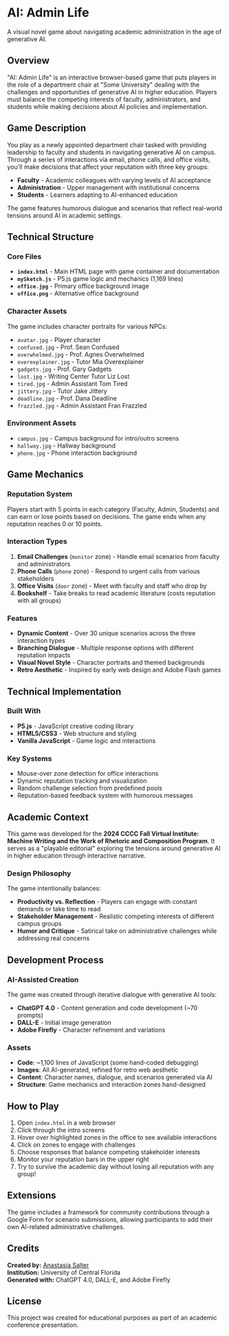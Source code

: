 # AI: Admin Life

A visual novel game about navigating academic administration in the age of generative AI.

## Overview

"AI: Admin Life" is an interactive browser-based game that puts players in the role of a department chair at "Some University" dealing with the challenges and opportunities of generative AI in higher education. Players must balance the competing interests of faculty, administrators, and students while making decisions about AI policies and implementation.

## Game Description

You play as a newly appointed department chair tasked with providing leadership to faculty and students in navigating generative AI on campus. Through a series of interactions via email, phone calls, and office visits, you'll make decisions that affect your reputation with three key groups:

- **Faculty** - Academic colleagues with varying levels of AI acceptance
- **Administration** - Upper management with institutional concerns  
- **Students** - Learners adapting to AI-enhanced education

The game features humorous dialogue and scenarios that reflect real-world tensions around AI in academic settings.

## Technical Structure

### Core Files

- **`index.html`** - Main HTML page with game container and documentation
- **`mySketch.js`** - P5.js game logic and mechanics (1,169 lines)
- **`office.jpg`** - Primary office background image
- **`office.png`** - Alternative office background

### Character Assets

The game includes character portraits for various NPCs:
- `avatar.jpg` - Player character
- `confused.jpg` - Prof. Sean Confused
- `overwhelmed.jpg` - Prof. Agnes Overwhelmed
- `overexplainer.jpg` - Tutor Mia Overexplainer
- `gadgets.jpg` - Prof. Gary Gadgets
- `lost.jpg` - Writing Center Tutor Liz Lost
- `tired.jpg` - Admin Assistant Tom Tired
- `jittery.jpg` - Tutor Jake Jittery
- `deadline.jpg` - Prof. Dana Deadline
- `frazzled.jpg` - Admin Assistant Fran Frazzled

### Environment Assets

- `campus.jpg` - Campus background for intro/outro screens
- `hallway.jpg` - Hallway background
- `phone.jpg` - Phone interaction background

## Game Mechanics

### Reputation System
Players start with 5 points in each category (Faculty, Admin, Students) and can earn or lose points based on decisions. The game ends when any reputation reaches 0 or 10 points.

### Interaction Types

1. **Email Challenges** (`monitor` zone) - Handle email scenarios from faculty and administrators
2. **Phone Calls** (`phone` zone) - Respond to urgent calls from various stakeholders  
3. **Office Visits** (`door` zone) - Meet with faculty and staff who drop by
4. **Bookshelf** - Take breaks to read academic literature (costs reputation with all groups)

### Features

- **Dynamic Content** - Over 30 unique scenarios across the three interaction types
- **Branching Dialogue** - Multiple response options with different reputation impacts
- **Visual Novel Style** - Character portraits and themed backgrounds
- **Retro Aesthetic** - Inspired by early web design and Adobe Flash games

## Technical Implementation

### Built With
- **P5.js** - JavaScript creative coding library
- **HTML5/CSS3** - Web structure and styling
- **Vanilla JavaScript** - Game logic and interactions

### Key Systems
- Mouse-over zone detection for office interactions
- Dynamic reputation tracking and visualization
- Random challenge selection from predefined pools
- Reputation-based feedback system with humorous messages

## Academic Context

This game was developed for the **2024 CCCC Fall Virtual Institute: Machine Writing and the Work of Rhetoric and Composition Program**. It serves as a "playable editorial" exploring the tensions around generative AI in higher education through interactive narrative.

### Design Philosophy
The game intentionally balances:
- **Productivity vs. Reflection** - Players can engage with constant demands or take time to read
- **Stakeholder Management** - Realistic competing interests of different campus groups
- **Humor and Critique** - Satirical take on administrative challenges while addressing real concerns

## Development Process

### AI-Assisted Creation
The game was created through iterative dialogue with generative AI tools:
- **ChatGPT 4.0** - Content generation and code development (~70 prompts)
- **DALL-E** - Initial image generation
- **Adobe Firefly** - Character refinement and variations

### Assets
- **Code**: ~1,100 lines of JavaScript (some hand-coded debugging)  
- **Images**: All AI-generated, refined for retro web aesthetic
- **Content**: Character names, dialogue, and scenarios generated via AI
- **Structure**: Game mechanics and interaction zones hand-designed

## How to Play

1. Open `index.html` in a web browser
2. Click through the intro screens
3. Hover over highlighted zones in the office to see available interactions
4. Click on zones to engage with challenges
5. Choose responses that balance competing stakeholder interests
6. Monitor your reputation bars in the upper right
7. Try to survive the academic day without losing all reputation with any group!

## Extensions

The game includes a framework for community contributions through a Google Form for scenario submissions, allowing participants to add their own AI-related administrative challenges.

## Credits

**Created by:** [Anastasia Salter](https://anastasiasalter.net)  
**Institution:** University of Central Florida  
**Generated with:** ChatGPT 4.0, DALL-E, and Adobe Firefly

## License

This project was created for educational purposes as part of an academic conference presentation.
